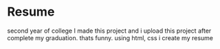 # Resume
second year of  college I made this project and i upload this project after complete my graduation. thats funny. using html, css i create my resume  
